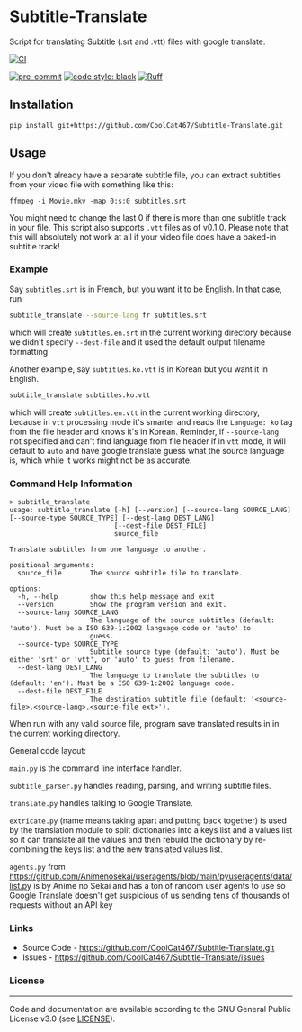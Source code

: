 # Subtitle-Translate
Script for translating Subtitle (.srt and .vtt) files with google translate.

[![CI](https://github.com/CoolCat467/Subtitle-Translate/actions/workflows/ci.yml/badge.svg)](https://github.com/CoolCat467/Subtitle-Translate/actions/workflows/ci.yml)
<!-- BADGIE TIME -->

[![pre-commit](https://img.shields.io/badge/pre--commit-enabled-brightgreen?logo=pre-commit)](https://github.com/pre-commit/pre-commit)
[![code style: black](https://img.shields.io/badge/code_style-black-000000.svg)](https://github.com/psf/black)
[![Ruff](https://img.shields.io/endpoint?url=https://raw.githubusercontent.com/astral-sh/ruff/main/assets/badge/v2.json)](https://github.com/astral-sh/ruff)

<!-- END BADGIE TIME -->

## Installation
```console
pip install git+https://github.com/CoolCat467/Subtitle-Translate.git
```

## Usage
If you don't already have a separate subtitle file, you can
extract subtitles from your video file with something like this:
```console
ffmpeg -i Movie.mkv -map 0:s:0 subtitles.srt
```
You might need to change the last 0 if there is more than one subtitle
track in your file.
This script also supports `.vtt` files as of v0.1.0.
Please note that this will absolutely not work at all if your video file
does have a baked-in subtitle track!

### Example
Say `subtitles.srt` is in French, but you want it to be English. In that case, run
```bash
subtitle_translate --source-lang fr subtitles.srt
```
which will create `subtitles.en.srt` in the current working directory because we didn't specify `--dest-file` and it used the default
output filename formatting.

Another example, say `subtitles.ko.vtt` is in Korean but you want it in English.
```bash
subtitle_translate subtitles.ko.vtt
```
which will create `subtitles.en.vtt` in the current working directory, because in `vtt` processing mode it's smarter and
reads the `Language: ko` tag from the file header and knows it's in Korean. Reminder, if `--source-lang` not specified and can't
find language from file header if in `vtt` mode, it will default to `auto` and have google translate guess what the source
language is, which while it works might not be as accurate.

### Command Help Information
```console
> subtitle_translate
usage: subtitle_translate [-h] [--version] [--source-lang SOURCE_LANG] [--source-type SOURCE_TYPE] [--dest-lang DEST_LANG]
                          [--dest-file DEST_FILE]
                          source_file

Translate subtitles from one language to another.

positional arguments:
  source_file       The source subtitle file to translate.

options:
  -h, --help        show this help message and exit
  --version         Show the program version and exit.
  --source-lang SOURCE_LANG
                    The language of the source subtitles (default: 'auto'). Must be a ISO 639-1:2002 language code or 'auto' to
                    guess.
  --source-type SOURCE_TYPE
                    Subtitle source type (default: 'auto'). Must be either 'srt' or 'vtt', or 'auto' to guess from filename.
  --dest-lang DEST_LANG
                    The language to translate the subtitles to (default: 'en'). Must be a ISO 639-1:2002 language code.
  --dest-file DEST_FILE
                    The destination subtitle file (default: '<source-file>.<source-lang>.<source-file ext>').
```

When run with any valid source file, program save translated results in <dest-file> in the current working directory.



General code layout:

`main.py` is the command line interface handler.

`subtitle_parser.py` handles reading, parsing, and writing subtitle files.

`translate.py` handles talking to Google Translate.

`extricate.py` (name means taking apart and putting back together) is used by the translation
module to split dictionaries into a keys list and a values list so it can translate all the
values and then rebuild the dictionary by re-combining the keys list and the new translated
values list.

`agents.py` from https://github.com/Animenosekai/useragents/blob/main/pyuseragents/data/list.py
is by Anime no Sekai and has a ton of random user agents to use so Google Translate
doesn't get suspicious of us sending tens of thousands of requests without an API key


### Links
* Source Code - https://github.com/CoolCat467/Subtitle-Translate.git
* Issues      - https://github.com/CoolCat467/Subtitle-Translate/issues

### License
-------
Code and documentation are available according to the GNU General Public License v3.0 (see [LICENSE](https://github.com/CoolCat467/Subtitle-Translate/blob/HEAD/LICENSE)).
